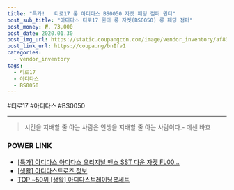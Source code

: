 ```yaml
--- 
title: "특가!   티로17 롱 아디다스 BS0050 자켓 패딩 점퍼 윈터" 
post_sub_title: "아디다스 티로17 윈터 롱 자켓(BS0050) 롱 패딩 점퍼" 
post_money: ₩. 73,000 
post_date: 2020.01.30 
post_img_url: https://static.coupangcdn.com/image/vendor_inventory/af83/432e5b106fe9ce59ce1483568ba77d89ddaa2a308dba1c73de0fd95fbedc.jpg 
post_link_url: https://coupa.ng/bnIfv1 
categories: 
  - vendor_inventory 
tags: 
  - 티로17 
  - 아디다스 
  - BS0050 
--- 
```

  #티로17 #아디다스 #BS0050 
<hr> 

> 시간을 지배할 줄 아는 사람은 인생을 지배할 줄 아는 사람이다.- 에센 바흐  


### POWER LINK

* <a href="https://blog.naver.com/an0733/221791281024" target="_blank">[특가] 아디다스 아디다스 오리지널 맨스 SST 다운 자켓 FL00...</a>
* <a href="https://blog.naver.com/sakai111/221767994677" target="_blank"> [생활] 아디다스드로즈 정보 </a>
* <a href="https://blog.naver.com/fasyy4321/221776808236" target="_blank"> TOP ~50위 [생활] 아디다스트레이닝복세트</a>
